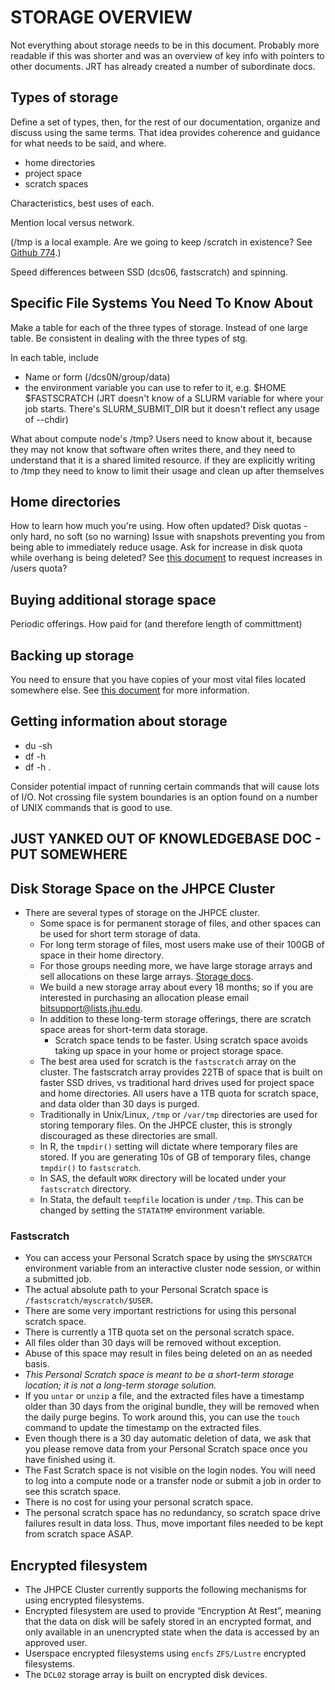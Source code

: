 # STORAGE OVERVIEW

Not everything about storage needs to be in this document.
Probably more readable if this was shorter and was an overview of key info with pointers to other documents. JRT has already created a number of subordinate docs.

## Types of storage
Define a set of types, then, for the rest of our documentation, organize and discuss using the same terms. That idea provides coherence and guidance for what needs to be said, and where.

* home directories
* project space
* scratch spaces

Characteristics, best uses of each.

Mention local versus network.

(/tmp is a local example. Are we going to keep /scratch in existence? See [Github 774](https://github.com/jhpce-jhu/jhpce/issues/774).)

Speed differences between SSD (dcs06, fastscratch) and spinning.

## Specific File Systems You Need To Know About
Make a table for each of the three types of storage. Instead of one large table. Be consistent in dealing with the three types of stg.

In each table, include
* Name or form (/dcs0N/group/data)
* the environment variable you can use to refer to it, e.g. $HOME $FASTSCRATCH (JRT doesn't know of a SLURM variable for where your job starts. There's SLURM_SUBMIT_DIR but it doesn't reflect any usage of --chdir)

What about compute node's /tmp? Users need to know about it, because they may not know that software often writes there, and they need to understand that it is a shared limited resource. if they are explicitly writing to /tmp they need to know to limit their usage and clean up after themselves

## Home directories
How to learn how much you're using. How often updated?
Disk quotas - only hard, no soft (so no warning)
Issue with snapshots preventing you from being able to immediately reduce usage. Ask for increase in disk quota while overhang is being deleted?
See [this document](buying-in.md) to request increases in /users quota?

## Buying additional storage space
Periodic offerings.
How paid for (and therefore length of committment)

## Backing up storage
You need to ensure that you have copies of your most vital files located somewhere else.
See [this document](backups.md) for more information.

## Getting information about storage
* du -sh
* df -h
* df -h .

Consider potential impact of running certain commands that will cause lots of I/O. Not crossing file system boundaries is an option found on a number of UNIX commands that is good to use.

## JUST YANKED OUT OF KNOWLEDGEBASE DOC - PUT SOMEWHERE

## Disk Storage Space on the JHPCE Cluster
+ There are several types of storage on the JHPCE cluster. 
  + Some space is for permanent storage of files, and other spaces can be used for short term storage of data.
  + For long term storage of files, most users make use of their 100GB of space in their home directory. 
  + For those groups needing more, we have large storage arrays and sell allocations on these large arrays. [Storage docs](https://jhpce-jhu.github.io/jhpce_mkdocs/storage/).
  + We build a new storage array about every 18 months; so if you are interested in purchasing an allocation please email bitsupport@lists.jhu.edu. 
  + In addition to these long-term storage offerings, there are scratch space areas for short-term data storage. 
    + Scratch space tends to be faster. Using scratch space avoids taking up space in your home or project storage space.
  + The best area used for scratch is the `fastscratch` array on the cluster. The fastscratch array provides 22TB of space that is built on faster SSD drives, vs traditional hard drives used for project space and home directories. All users have a 1TB quota for scratch space, and data older than 30 days is purged.
  + Traditionally in Unix/Linux, `/tmp` or `/var/tmp` directories are used for storing temporary files. On the JHPCE cluster, this is strongly discouraged as these directories are small. 
  + In R, the `tmpdir()` setting will dictate where temporary files are stored. If you are generating 10s of GB of temporary files, change `tmpdir()` to `fastscratch`.
  + In SAS, the default `WORK` directory will be located under your `fastscratch` directory.
  + In Stata, the default `tempfile` location is under `/tmp`. This can be changed by setting the `STATATMP` environment variable.

### Fastscratch
+ You can access your Personal Scratch space by using the `$MYSCRATCH` environment variable from an interactive cluster node session, or within a submitted job.
+ The actual absolute path to your Personal Scratch space is `/fastscratch/myscratch/$USER`.
+ There are some very important restrictions for using this personal scratch space.
+ There is currently a 1TB quota set on the personal scratch space.
+ All files older than 30 days will be removed without exception.  
+ Abuse of this space may result in files being deleted on an as needed basis.  
+ *This Personal Scratch space is meant to be a short-term storage location; it is not a long-term storage solution.*
+ If you `untar` or `unzip` a file, and the extracted files have a timestamp older than 30 days from the original bundle, they will be removed when the daily purge begins. To work around this, you can use the `touch` command to update the timestamp on the extracted files.
+ Even though there is a 30 day automatic deletion of data, we ask that you please remove data from your Personal Scratch space once you have finished using it.
+ The Fast Scratch space is not visible on the login nodes.  You will need to log into a compute node or a transfer node or submit a job in order to see this scratch space.
+ There is no cost for using your personal scratch space.
+ The personal scratch space has no redundancy, so scratch space drive failures result in data loss. Thus, move important files needed to be kept from scratch space ASAP.

## Encrypted filesystem
+ The JHPCE Cluster currently supports the following mechanisms for
using encrypted filesystems.
+ Encrypted filesystem are used to provide “Encryption At Rest”, meaning that the data on disk will be safely
stored in an encrypted format, and only available in an unencrypted
state when the data is accessed by an approved user.
+ Userspace encrypted filesystems using `encfs` `ZFS/Lustre` encrypted
filesystems.
+ The `DCL02` storage array is built on encrypted disk
devices.
